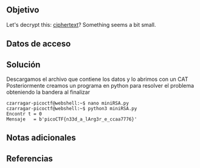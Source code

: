 ## Objetivo

Let's decrypt this: [ciphertext](https://jupiter.challenges.picoctf.org/static/d21037ad23ed84cfff20a84768a0f2b2/ciphertext)? Something seems a bit small.
## Datos de acceso
## Solución

Descargamos el archivo que contiene los datos y lo abrimos con un CAT
Posteriormente creamos un programa en python para resolver el problema obteniendo la bandera al finalizar


```
czarragar-picoctf@webshell:~$ nano miniRSA.py 
czarragar-picoctf@webshell:~$ python3 miniRSA.py 
Encontr t = 0
Mensaje   = b'picoCTF{n33d_a_lArg3r_e_ccaa7776}'
```
## Notas adicionales

## Referencias

